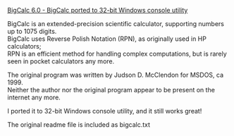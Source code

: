<ins>BigCalc 6.0 - BigCalc ported to 32-bit Windows console utility</ins>

BigCalc is an extended-precision scientific calculator, supporting numbers up to 1075 digits.  
BigCalc uses Reverse Polish Notation (RPN), as originally used in HP calculators;  
RPN is an efficient method for handling complex computations,
but is rarely seen in pocket calculators any more.

The original program was written by Judson D. McClendon for MSDOS, ca 1999.  
Neither the author nor the original program appear to be present on the internet any more.

I ported it to 32-bit Windows console utility, and it still works great!

The original readme file is included as bigcalc.txt


